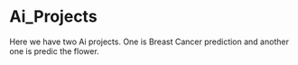 # Ai_Projects

Here we have two Ai projects. One is Breast Cancer prediction and another one is predic the flower.
